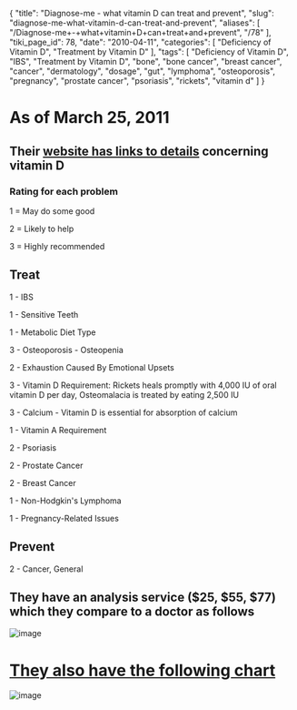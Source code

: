 {
    "title": "Diagnose-me - what vitamin D can treat and prevent",
    "slug": "diagnose-me-what-vitamin-d-can-treat-and-prevent",
    "aliases": [
        "/Diagnose-me+-+what+vitamin+D+can+treat+and+prevent",
        "/78"
    ],
    "tiki_page_id": 78,
    "date": "2010-04-11",
    "categories": [
        "Deficiency of Vitamin D",
        "Treatment by Vitamin D"
    ],
    "tags": [
        "Deficiency of Vitamin D",
        "IBS",
        "Treatment by Vitamin D",
        "bone",
        "bone cancer",
        "breast cancer",
        "cancer",
        "dermatology",
        "dosage",
        "gut",
        "lymphoma",
        "osteoporosis",
        "pregnancy",
        "prostate cancer",
        "psoriasis",
        "rickets",
        "vitamin d"
    ]
}


# As of March 25, 2011

## Their [website has links to details](http://www.diagnose-me.com/treat/T39894.html) concerning vitamin D

### Rating for each problem

1 = May do some good

2 = Likely to help

3 = Highly recommended

## Treat

1 - IBS

1 - Sensitive Teeth

1 - Metabolic Diet Type

3 - Osteoporosis - Osteopenia

2 - Exhaustion Caused By Emotional Upsets

3 - Vitamin D Requirement:  Rickets heals promptly with 4,000 IU of oral vitamin D per day, Osteomalacia is treated by eating 2,500 IU 

3 - Calcium - Vitamin D is essential for absorption of calcium

1 - Vitamin A Requirement

2 - Psoriasis

2 - Prostate Cancer

2 - Breast Cancer

1 - Non-Hodgkin's Lymphoma

1 - Pregnancy-Related Issues

## Prevent

2 - Cancer, General

## They have an analysis service ($25, $55, $77) which they compare to a doctor as follows

<img src="https://d1bk1kqxc0sym.cloudfront.net/attachments/png/diagnose-me.png" alt="image">

# [They also have the following chart](http://www.diagnose-me.com/cond/C113681.html)

<img src="https://d1bk1kqxc0sym.cloudfront.net/attachments/gif/vit-d-def.gif" alt="image">